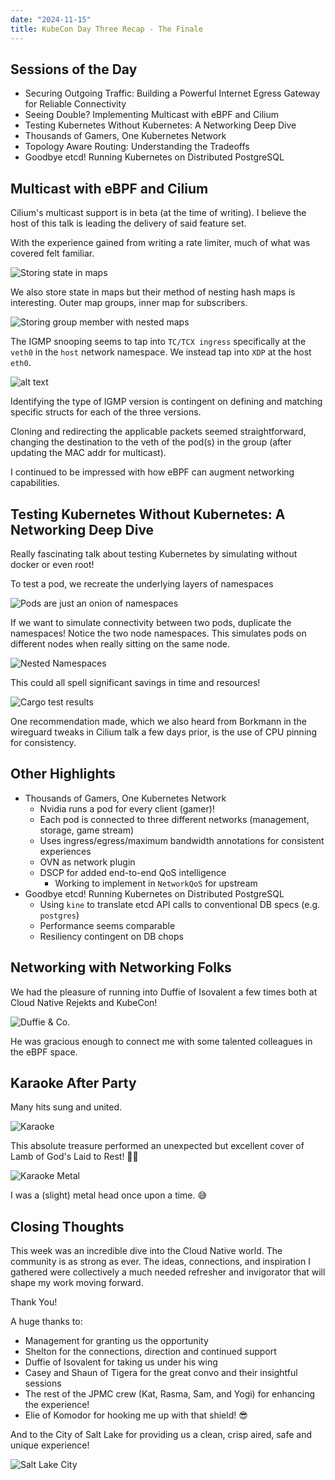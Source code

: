 ```yaml
---
date: "2024-11-15"
title: KubeCon Day Three Recap - The Finale
---
```


## Sessions of the Day

- Securing Outgoing Traffic: Building a Powerful Internet Egress Gateway for Reliable Connectivity
- Seeing Double? Implementing Multicast with eBPF and Cilium
- Testing Kubernetes Without Kubernetes: A Networking Deep Dive
- Thousands of Gamers, One Kubernetes Network
- Topology Aware Routing: Understanding the Tradeoffs
- Goodbye etcd! Running Kubernetes on Distributed PostgreSQL

## Multicast with eBPF and Cilium

Cilium's multicast support is in beta (at the time of writing). I believe the host of this talk is leading the delivery
of said feature set.

With the experience gained from writing a rate limiter, much of what was covered felt familiar.

![Storing state in maps](images/ebpf-map.png)

We also store state in maps but their method of nesting hash maps is interesting. Outer map groups, inner map for subscribers.

![Storing group member with nested maps](images/nested-group-maps.png)

The IGMP snooping seems to tap into `TC/TCX ingress` specifically at the `veth0` in the `host` network namespace. We
instead tap into `XDP` at the host `eth0`.

![alt text](images/veth0-tap.png)

Identifying the type of IGMP version is contingent on defining and matching specific structs for each of the three versions.

Cloning and redirecting the applicable packets seemed straightforward, changing the destination to the veth of the pod(s)
in the group (after updating the MAC addr for multicast).

I continued to be impressed with how eBPF can augment networking capabilities.

## Testing Kubernetes Without Kubernetes: A Networking Deep Dive

Really fascinating talk about testing Kubernetes by simulating without docker or even root!

To test a pod, we recreate the underlying layers of namespaces

![Pods are just an onion of namespaces](images/pod-to-namespaces.png)

If we want to simulate connectivity between two pods, duplicate the namespaces! Notice the two node namespaces. This
simulates pods on different nodes when really sitting on the same node.

![Nested Namespaces](images/nested-namespaces.png)

This could all spell significant savings in time and resources!

![Cargo test results](images/cargo-test-results.png)

One recommendation made, which we also heard from Borkmann in the wireguard tweaks in Cilium talk a few days prior, is
the use of CPU pinning for consistency.

## Other Highlights

- Thousands of Gamers, One Kubernetes Network
  - Nvidia runs a pod for every client (gamer)!
  - Each pod is connected to three different networks (management, storage, game stream)
  - Uses ingress/egress/maximum bandwidth annotations for consistent experiences
  - OVN as network plugin
  - DSCP for added end-to-end QoS intelligence
    - Working to implement in `NetworkQoS` for upstream
- Goodbye etcd! Running Kubernetes on Distributed PostgreSQL
  - Using `kine` to translate etcd API calls to conventional DB specs (e.g. `postgres`)
  - Performance seems comparable
  - Resiliency contingent on DB chops

## Networking with Networking Folks

We had the pleasure of running into Duffie of Isovalent a few times both at Cloud Native Rejekts and KubeCon!

![Duffie & Co.](images/duffie-and-co.jpeg)

He was gracious enough to connect me with some talented colleagues in the eBPF space.

## Karaoke After Party

Many hits sung and united.

![Karaoke](images/karaoke-night.jpeg)

This absolute treasure performed an unexpected but excellent cover of Lamb of God's Laid to Rest! 🤘🏽

![Karaoke Metal](images/karaoke-metal.png)

I was a (slight) metal head once upon a time. 😅

## Closing Thoughts

This week was an incredible dive into the Cloud Native world. The community is as strong as ever. The ideas, connections,
and inspiration I gathered were collectively a much needed refresher and invigorator that will shape my work moving forward.

Thank You!

A huge thanks to:

- Management for granting us the opportunity
- Shelton for the connections, direction and continued support
- Duffie of Isovalent for taking us under his wing
- Casey and Shaun of Tigera for the great convo and their insightful sessions
- The rest of the JPMC crew (Kat, Rasma, Sam, and Yogi) for enhancing the experience!
- Elie of Komodor for hooking me up with that shield! 😎

And to the City of Salt Lake for providing us a clean, crisp aired, safe and unique experience!

![Salt Lake City](images/slc.jpg)
